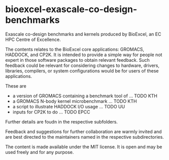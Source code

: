 # bioexcel-exascale-co-design-benchmarks

Exascale co-design benchmarks and kernels produced by BioExcel, an EC
HPC Centre of Excellence.

The contents relates to the BioExcel core applications: GROMACS,
HADDOCK, and CP2K. It is intended to provide a simple way for people
not expert in those software packages to obtain relevant feedback.
Such feedback could be relevant for considering changes to hardware,
drivers, libraries, compilers, or system configurations would be for
users of these applications.

These are

* a version of GROMACS containing a benchmark tool of ... TODO KTH
* a GROMACS N-body kernel microbenchmark ... TODO KTH
* a script to illustrate HADDOCK I/O usage ... TODO UU
* inputs for CP2K to do ... TODO EPCC

Further details are foudn in the respective subfolders.

Feedback and suggestions for further collaboration are warmly invited
and are best directed to the maintainers named in the respective
subdirectories.

The content is made available under the MIT license. It is open and
may be used freely and for any purpose.
